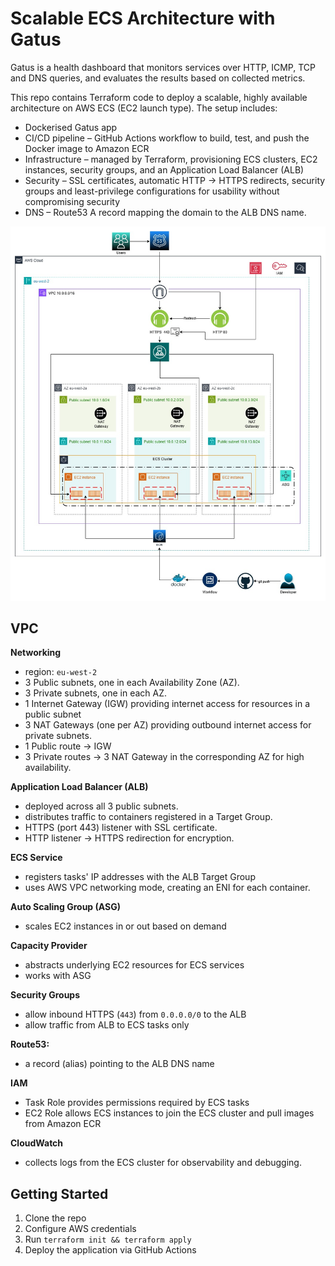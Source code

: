 # Scalable ECS Architecture with Gatus

Gatus is a health dashboard that monitors services over HTTP, ICMP, TCP and DNS queries, and evaluates the results based on collected metrics.

This repo contains Terraform code to deploy a scalable, highly available architecture on AWS ECS (EC2 launch type). The setup includes:

- Dockerised Gatus app
- CI/CD pipeline – GitHub Actions workflow to build, test, and push the Docker image to Amazon ECR  
- Infrastructure – managed by Terraform, provisioning ECS clusters, EC2 instances, security groups, and an Application Load Balancer (ALB)
- Security – SSL certificates, automatic HTTP → HTTPS redirects, security groups and least-privilege configurations for usability without compromising security
- DNS – Route53 A record mapping the domain to the ALB DNS name.


![image](https://github.com/ali-a2225/ECS-Project-1/blob/654dbe283edeb4de47473534926baf925d7a41ce/infra-diagram%20Gatus.jpg)

## VPC 

**Networking**
- region: `eu-west-2`
- 3 Public subnets, one in each Availability Zone (AZ).
- 3 Private subnets, one in each AZ.
- 1 Internet Gateway (IGW) providing internet access for resources in a public subnet
- 3 NAT Gateways (one per AZ) providing outbound internet access for private subnets.
- 1 Public route → IGW
- 3 Private routes → 3 NAT Gateway in the corresponding AZ for high availability.

**Application Load Balancer (ALB)**
- deployed across all 3 public subnets.
- distributes traffic to containers registered in a Target Group.
- HTTPS (port 443) listener with SSL certificate.
- HTTP listener → HTTPS redirection for encryption.

**ECS Service**
- registers tasks' IP addresses with the ALB Target Group
- uses AWS VPC networking mode, creating an ENI for each container.

**Auto Scaling Group (ASG)**
- scales EC2 instances in or out based on demand

**Capacity Provider**
- abstracts underlying EC2 resources for ECS services
- works with ASG

**Security Groups**
- allow inbound HTTPS (`443`) from `0.0.0.0/0` to the ALB
- allow traffic from ALB to ECS tasks only

**Route53:**
- a record (alias) pointing to the ALB DNS name

**IAM**
- Task Role provides permissions required by ECS tasks
- EC2 Role allows ECS instances to join the ECS cluster and pull images from Amazon ECR

**CloudWatch**
- collects logs from the ECS cluster for observability and debugging.


## Getting Started
1. Clone the repo  
2. Configure AWS credentials  
3. Run `terraform init && terraform apply`  
4. Deploy the application via GitHub Actions  


